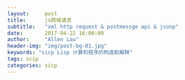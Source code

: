 ```yaml
---
layout:     post
title:      js跨域请求
subtitle:   "xml http request & postmessge api & jsonp"
date:       2017-04-22 16:00:00
author:     "Allen Lau"
header-img: "img/post-bg-01.jpg"
keywords: "sicp Lisp 计算机程序的构造和解释"
tags: scip
categories: sicp
---
```

